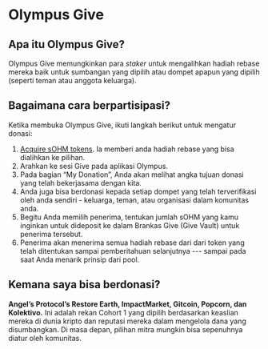 # Olympus Give

## Apa itu Olympus Give?

Olympus Give memungkinkan para _staker_ untuk mengalihkan hadiah rebase mereka baik untuk sumbangan yang dipilih atau dompet apapun yang dipilih (seperti teman atau anggota keluarga).

## &#x20;Bagaimana cara berpartisipasi?

Ketika membuka Olympus Give, ikuti langkah berikut untuk mengatur donasi:

1. [Acquire sOHM tokens](broken-reference). Ia memberi anda hadiah rebase yang bisa dialihkan ke pilihan.
2. Arahkan ke sesi Give pada aplikasi Olympus.
3. Pada bagian “My Donation”, Anda akan melihat angka tujuan donasi yang telah bekerjasama dengan kita.
4. Anda juga bisa berdonasi kepada setiap dompet yang telah terverifikasi oleh anda sendiri - keluarga, teman, atau organisasi dalam komunitas anda.
5. Begitu Anda memilih penerima, tentukan jumlah sOHM yang kamu inginkan untuk dideposit ke dalam Brankas Give (Give Vault) untuk penerima tersebut.
6. Penerima akan menerima semua hadiah rebase dari dari token yang telah ditentukan sampai pemberitahuan selanjutnya --- sampai pada saat Anda menarik prinsip dari pool.

## Kemana saya bisa berdonasi?

**Angel’s Protocol’s Restore Earth, ImpactMarket, Gitcoin, Popcorn, dan Kolektivo.** Ini adalah rekan Cohort 1 yang dipilih berdasarkan keaslian mereka di dunia kripto dan reputasi mereka dalam mengelola dana yang disumbangkan. Di masa depan, pilihan mitra mungkin bisa sepenuhnya diatur oleh komunitas.
